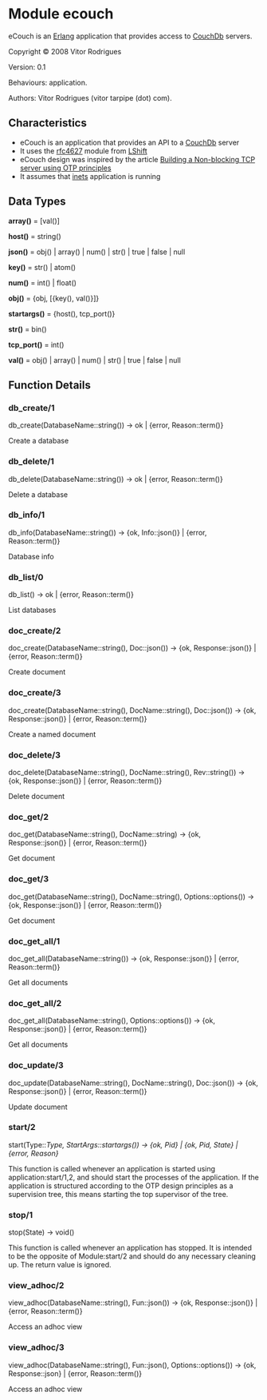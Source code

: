 # Module ecouch #

eCouch is an [Erlang](http://www.erlang.org/) application that provides access to [CouchDb](http://couchdb.org/) servers.

Copyright © 2008 Vitor Rodrigues

Version: 0.1

Behaviours: application.

Authors: Vitor Rodrigues (vitor tarpipe (dot) com).

## Characteristics ##

  * eCouch is an application that provides an API to a [CouchDb](http://couchdb.org/) server
  * It uses the [rfc4627](http://www.lshift.net/blog/2007/02/17/json-and-json-rpc-for-erlang) module from [LShift](http://www.lshift.net/)
  * eCouch design was inspired by the article [Building a Non-blocking TCP server using OTP principles](http://www.trapexit.org/Building_a_Non-blocking_TCP_server_using_OTP_principles)
  * It assumes that [inets](http://www.erlang.org/doc/apps/inets/index.html) application is running

## Data Types ##

**array()** = [val()]

**host()** = string()

**json()** = obj() | array() | num() | str() | true | false | null

**key()** = str() | atom()

**num()** = int() | float()

**obj()** = {obj, [{key(), val()}]}

**startargs()** = {host(), tcp\_port()}

**str()** = bin()

**tcp\_port()** = int()

**val()** = obj() | array() | num() | str() | true | false | null

## Function Details ##
### db\_create/1 ###

db\_create(DatabaseName::string()) -> ok | {error, Reason::term()}

Create a database
### db\_delete/1 ###

db\_delete(DatabaseName::string()) -> ok | {error, Reason::term()}

Delete a database
### db\_info/1 ###

db\_info(DatabaseName::string()) -> {ok, Info::json()} | {error, Reason::term()}

Database info
### db\_list/0 ###

db\_list() -> ok | {error, Reason::term()}

List databases
### doc\_create/2 ###

doc\_create(DatabaseName::string(), Doc::json()) -> {ok, Response::json()} | {error, Reason::term()}

Create document
### doc\_create/3 ###

doc\_create(DatabaseName::string(), DocName::string(), Doc::json()) -> {ok, Response::json()} | {error, Reason::term()}

Create a named document
### doc\_delete/3 ###

doc\_delete(DatabaseName::string(), DocName::string(), Rev::string()) -> {ok, Response::json()} | {error, Reason::term()}

Delete document
### doc\_get/2 ###

doc\_get(DatabaseName::string(), DocName::string) -> {ok, Response::json()} | {error, Reason::term()}

Get document
### doc\_get/3 ###

doc\_get(DatabaseName::string(), DocName::string(), Options::options()) -> {ok, Response::json()} | {error, Reason::term()}

Get document
### doc\_get\_all/1 ###

doc\_get\_all(DatabaseName::string()) -> {ok, Response::json()} | {error, Reason::term()}

Get all documents
### doc\_get\_all/2 ###

doc\_get\_all(DatabaseName::string(), Options::options()) -> {ok, Response::json()} | {error, Reason::term()}

Get all documents
### doc\_update/3 ###

doc\_update(DatabaseName::string(), DocName::string(), Doc::json()) -> {ok, Response::json()} | {error, Reason::term()}

Update document
### start/2 ###

start(Type::_Type, StartArgs::startargs()) -> {ok, Pid} | {ok, Pid, State} | {error, Reason}_

This function is called whenever an application is started using application:start/1,2, and should start the processes of the application. If the application is structured according to the OTP design principles as a supervision tree, this means starting the top supervisor of the tree.
### stop/1 ###

stop(State) -> void()

This function is called whenever an application has stopped. It is intended to be the opposite of Module:start/2 and should do any necessary cleaning up. The return value is ignored.
### view\_adhoc/2 ###

view\_adhoc(DatabaseName::string(), Fun::json()) -> {ok, Response::json()} | {error, Reason::term()}

Access an adhoc view
### view\_adhoc/3 ###

view\_adhoc(DatabaseName::string(), Fun::json(), Options::options()) -> {ok, Response::json} | {error, Reason::term()}

Access an adhoc view